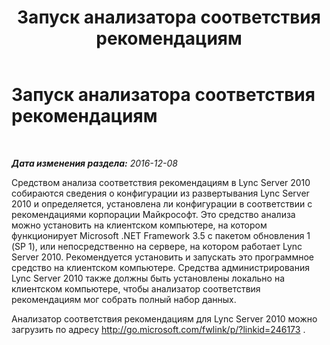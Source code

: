 ﻿---
title: Запуск анализатора соответствия рекомендациям
TOCTitle: Запуск анализатора соответствия рекомендациям
ms:assetid: 1392ef69-d4fe-45cc-9890-8e8d565df2ee
ms:mtpsurl: https://technet.microsoft.com/ru-ru/library/JJ204694(v=OCS.15)
ms:contentKeyID: 49309014
ms.date: 12/10/2016
mtps_version: v=OCS.15
ms.translationtype: HT
---

# Запуск анализатора соответствия рекомендациям

 

_**Дата изменения раздела:** 2016-12-08_

Средством анализа соответствия рекомендациям в Lync Server 2010 собираются сведения о конфигурации из развертывания Lync Server 2010 и определяется, установлена ли конфигурации в соответствии с рекомендациями корпорации Майкрософт. Это средство анализа можно установить на клиентском компьютере, на котором функционирует Microsoft .NET Framework 3.5 с пакетом обновления 1 (SP 1), или непосредственно на сервере, на котором работает Lync Server 2010. Рекомендуется установить и запускать это программное средство на клиентском компьютере. Средства администрирования Lync Server 2010 также должны быть установлены локально на клиентском компьютере, чтобы анализатор соответствия рекомендациям мог собрать полный набор данных.

Анализатор соответствия рекомендациям для Lync Server 2010 можно загрузить по адресу <http://go.microsoft.com/fwlink/p/?linkid=246173> .

